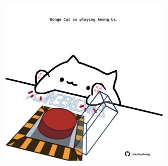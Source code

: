 <!-- built at 10/08/2023, 11:01:07 UTC -->
<p align="center">
  <img width="500" height="500" src="./ReadmeImage.svg">
</p>
